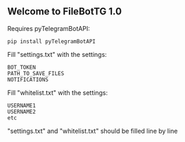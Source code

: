 ## Welcome to FileBotTG 1.0


Requires pyTelegramBotAPI:
```
pip install pyTelegramBotAPI
```

Fill "settings.txt" with the settings:
```
BOT_TOKEN
PATH_TO_SAVE_FILES
NOTIFICATIONS
```

Fill "whitelist.txt" with the settings:
```
USERNAME1
USERNAME2
etc
```
"settings.txt" and "whitelist.txt" should be filled line by line
